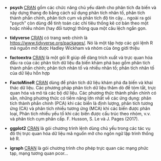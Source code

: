 * **psych** [CRAN](https://cran.r-project.org/web/packages/psych/index.html) gồm các chức năng chủ yếu
dành cho phân tích đa biến và xây dựng thang đo bằng cách
sử dụng phân tích nhân tố, phân tích thành phần chính, phân tích cụm và phân tích độ tin cậy...
ngoài ra gói "psych" còn dùng để tính toán các chỉ tiêu thống kê cơ bản theo một hoặc nhiều nhóm
(hay đối tượng) thông qua một câu lệch ngắn gọn.

* **tidyverse** [CRAN](https://cran.r-project.org/web/packages/tidyverse/index.html) có trang web chính
là https://www.tidyverse.org/packages/. 
Nó là một tập hợp các gói lệnh R mã nguồn mở được Hadley Wickham và nhóm của ông giới thiệu

* **factoextra** [CRAN](https://cran.r-project.org/web/packages/factoextra/index.html) là một gói R giúp
dễ dàng trích xuất và trực quan hóa đầu ra của các phân tích 
dữ liệu đa biến khám phá bao gồm phân tích thành phần chính; phân tích nhân tố và nhiều nhân tố;
phân tích nhân tố của dữ liệu hỗn hợp 

* **FactoMineR** [CRAN](https://cran.r-project.org/web/packages/FactoMineR/index.html) dùng để phân tích 
dữ liệu khám phá đa biến và khai thác dữ liệu. Các phương pháp 
phân tích dữ liệu thăm dò để tóm tắt, trực quan hóa và mô tả các bộ dữ liệu. Các phương thức thành
phần chính có sẵn, những phương thức có tiềm năng lớn nhất về các ứng dụng: phân tích thành phần chính
(PCA) khi các biến là định lượng, phân tích tương ứng (CA) và phân tích nhiều tương ứng (MCA) khi các biến
được phân loại, Phân tích nhiều yếu tố khi các biến được cấu trúc theo nhóm, v.v. và phân tích cụm phân cấp.
F. Husson, S. Le và J. Pages (2017).
	
* **ggplot2** [CRAN](https://cran.r-project.org/web/packages/ggplot2/index.html) là gói chương trình lệnh 
dùng chủ yếu trong các tác vụ đồ thị trực quan hóa dữ liệu mã
nguồn mở cho ngôn ngữ lập trình thống kê R.

* **igraph** [CRAN](https://cran.r-project.org/web/packages/igraph/index.html) là gói chương trình cho phép
trực quan các mạng phức tạp, mạng tương quan pcor...
